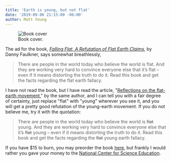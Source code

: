 ```yaml
---
title: 'Earth is young, but not flat'
date: '2019-09-06 21:15:00 -06:00'
author: Matt Young
---
```

<figure>
<img src="{{ site.baseurl }}/uploads/2019/Faulkner_Flat_Earth.jpg" alt="Book cover"/>
<figcaption>Book cover.</figcaption>
</figure>

The ad for the book, <a href="https://answersingenesis.org/store/product/falling-flat/?sku=10-2-519"><i>Falling Flat, A Refutation of Flat Earth Claims</i></a>, by Danny Faulkner, says somewhat breathlessly,

<blockquote>There are people in the world today who believe the world is flat. And they are working very hard to convince everyone else that it’s flat – even if it means distorting the truth to do it. Read this book and get the facts regarding the flat earth fallacy.</blockquote>

I have not read the book, but I have read the article, "<a href="https://answersingenesis.org/astronomy/earth/reflections-flat-earth-movement/">Reflections on the flat-earth movement</a>," by the same author, and I can tell you with a fair degree of certainty, just replace "flat" with "young" wherever you see it, and you will get a pretty good refutation of the young-earth movement. If you do not believe me, try it with the quotation:

<blockquote>There are people in the world today who believe the world is <strike>flat</strike> young. And they are working very hard to convince everyone else that it’s <strike>flat</strike> young – even if it means distorting the truth to do it. Read this book and get the facts regarding the <strike>flat</strike> young earth fallacy.</blockquote>

If you have $15 to burn, you may preorder the book <a href="https://answersingenesis.org/store/product/falling-flat/?sku=10-2-519">here</a>, but frankly I would rather you gave your money to the <a href="https://ncse.com/">National Center for Science Education</a>.
